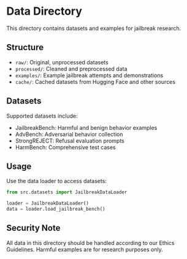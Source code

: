 # Data Directory

This directory contains datasets and examples for jailbreak research.

## Structure

- `raw/`: Original, unprocessed datasets
- `processed/`: Cleaned and preprocessed data
- `examples/`: Example jailbreak attempts and demonstrations
- `cache/`: Cached datasets from Hugging Face and other sources

## Datasets

Supported datasets include:
- JailbreakBench: Harmful and benign behavior examples
- AdvBench: Adversarial behavior collection
- StrongREJECT: Refusal evaluation prompts
- HarmBench: Comprehensive test cases

## Usage

Use the data loader to access datasets:

```python
from src.datasets import JailbreakDataLoader

loader = JailbreakDataLoader()
data = loader.load_jailbreak_bench()
```

## Security Note

All data in this directory should be handled according to our Ethics Guidelines. Harmful examples are for research purposes only.